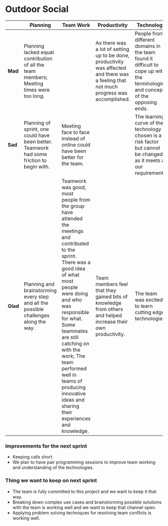 # Outdoor Social

|          | **Planning**                                                                              | **Team Work**                                                                                                                                                                                                                                                                                                                                                  | **Productivity**                                                                                                                        | **Technology**                                                                                                                    |
| -------- | ----------------------------------------------- | -------------------------------------------------------------------------------------------------------------------------------------------------------------------------------------------------------------------------------------------------------------------------------------------------------------------------------------------------------------- | --------------------------------------------------------------------------------------------------------------------------------------- | --------------------------------------------------------------------------------------------------------------------------------- |
| **Mad**  | Planning lacked equal contribution of all the team members; Meeting times were too long.  |                                                                                                                                                                                                                                                                                                                                                                | As there was a lot of setting up to be done, productivity was affected and there was a feeling that not much progress was accomplished. | People from different domains in the team found it difficult to cope up with the terminologies and concepts of the opposing ends. |
| **Sad**  | Planning of sprint, one could have been better. Teamwork had some friction to begin with. | Meeting face to face instead of online could have been better for the team.                                                                                                                                                                                                                                                                                    |                                                                                                                                         | The learning curve of the technology chosen is a risk factor but cannot be changed as it meets all our requirements.              |
| **Glad** | Planning and brainstorming every step and all the possible challenges along the way.      | Teamwork was good, most people from the group have attended the meetings and contributed to the sprint. There was a good idea of what most people were doing and who was responsible for what. Some teammates are still catching on with the work; The team performed well in teams of producing innovative ideas and sharing their experiences and knowledge. | Team members feel that they gained bits of knowledge from others and helped increase their own productivity.                            | The team was excited to learn cutting edge technologies.                                                                          |

### Improvements for the next sprint

- Keeping calls short.
- We plan to have pair programming sessions to improve team working and understanding of the technologies.

### Thing we want to keep on next sprint

- The team is fully committed to this project and we want to keep it that way.
- Breaking down complex use cases and brainstorming possible solutions with the team is working well and we want to keep that channel open.
- Applying problem solving techniques for resolving team conflicts is working well.
